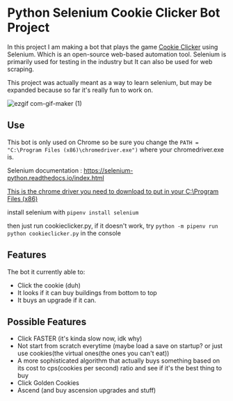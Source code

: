 # Python Selenium Cookie Clicker Bot Project
In this project I am making a bot that plays the game [Cookie Clicker](https://orteil.dashnet.org/cookieclicker/) using Selenium. Which
is an open-source web-based automation tool. Selenium is primarily used for testing in the industry but It can also be used for web scraping.

This project was actually meant as a way to learn selenium, but may be expanded because so far it's really fun to work on. 

![ezgif com-gif-maker (1)](https://user-images.githubusercontent.com/77112006/152077422-5af87f36-c5fe-44e2-b87c-f2bbe4b47d2e.gif)

## Use
This bot is only used on Chrome so be sure you change the ```PATH = "C:\Program Files (x86)\chromedriver.exe")``` where your chromedriver.exe is.

Selenium documentation : https://selenium-python.readthedocs.io/index.html

[This is the chrome driver you need to download to put in your C:\Program Files (x86)](https://sites.google.com/a/chromium.org/chromedriver/downloads)

install selenium with ```pipenv install selenium```

then just run cookieclicker.py, if it doesn't work, try ```python -m pipenv run python cookieclicker.py``` in the console

## Features
The bot it currently able to:
- Click the cookie (duh)
- It looks if it can buy buildings from bottom to top
- It buys an upgrade if it can.

## Possible Features
- Click FASTER (it's kinda slow now, idk why)
- Not start from scratch everytime (maybe load a save on startup? or just use cookies(the virtual ones(the ones you can't eat))
- A more sophisticated algorithm that actually buys something based on its cost to cps(cookies per second) ratio and see if it's the best thing to buy
- Click Golden Cookies
- Ascend (and buy ascension upgrades and stuff)



